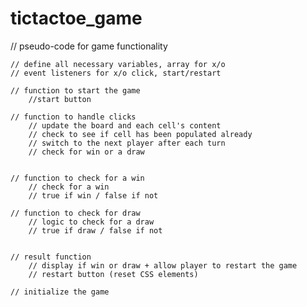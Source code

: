 # tictactoe_game

// pseudo-code for game functionality

    // define all necessary variables, array for x/o
    // event listeners for x/o click, start/restart

    // function to start the game
        //start button

    // function to handle clicks
        // update the board and each cell's content
        // check to see if cell has been populated already
        // switch to the next player after each turn
        // check for win or a draw


    // function to check for a win
        // check for a win
        // true if win / false if not

    // function to check for draw
        // logic to check for a draw
        // true if draw / false if not


    // result function
        // display if win or draw + allow player to restart the game
        // restart button (reset CSS elements)

    // initialize the game